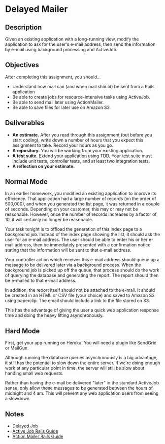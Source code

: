 # Delayed Mailer

## Description

Given an existing application with a long-running view, modify the application to ask for the user's e-mail address, then send the information by e-mail using background processing and ActiveJob.

## Objectives

After completing this assignment, you should...

* Understand how mail can (and when mail should) be sent from a Rails application
* Be able to create jobs for resource-intensive tasks using ActiveJob.
* Be able to send mail later using ActionMailer.
* Be able to save files for later use on Amazon S3.

## Deliverables

* **An estimate.**  After you read through this assignment (but before you start coding), write down a number of hours that you expect this assignment to take.  Record your hours as you go.
* **A repository.** You will be working from your existing application.
* **A test suite.** Extend your application using TDD.  Your test suite must include unit tests, controller tests, and at least two integration tests.
* **A reflection on your estimate.**

## Normal Mode

In an earlier homework, you modified an existing application to improve its efficiency.  That application had a large number of records (on the order of 500,000), and when you generated the list page, it was returned in a couple of seconds.  Depending on your customer, this may or may not be reasonable.  However, once the number of records increases by a factor of 10, it will certainly no longer be reasonable.

Your task tonight is to offload the generation of this index page to a background job.  Instead of the index page showing the list, it should ask the user for an e-mail address.  The user should be able to enter his or her e-mail address, then be immediately presented with a confirmation notice stating that the information will be sent to that e-mail address.

Your controller action which receives this e-mail address should queue up a message to be delivered later via a background process.  When the background job is picked up off the queue, that process should do the work of querying the database and generating the report.  The report should then be e-mailed to that e-mail address.

In addition, the report itself should not be attached to the e-mail.  It should be created in an HTML or CSV file (your choice) and saved to Amazon S3 using paperclip.  The email should include a link to the file stored on S3.

This has the advantage of giving the user a quick web application response time and doing the heavy lifting asynchronously.

## Hard Mode

First, get your app running on Heroku!  You will need a plugin like SendGrid or MailGun.

Although running the database queries asynchronously is a big advantage, it still has the potential to slow down the entire server.  If we're doing enough work at any particular point in time, the server will still be slow about handing small web requests.

Rather than having the e-mail be delivered "later" in the standard ActiveJob sense, only allow these messages to be generated between the hours of midnight and 4 am.  This will prevent any web application users from seeing a slowdown.

## Notes

* [Delayed Job](https://github.com/collectiveidea/delayed_job)
* [Active Job Rails Guide](http://edgeguides.rubyonrails.org/active_job_basics.html)
* [Action Mailer Rails Guide](http://guides.rubyonrails.org/action_mailer_basics.html)
